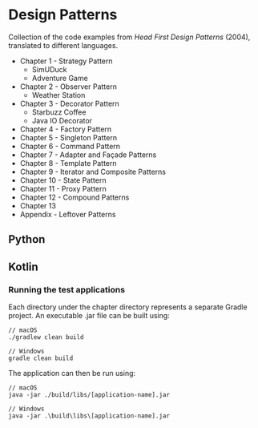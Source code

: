 # Design Patterns
Collection of the code examples from _Head First Design Patterns_ (2004), translated to different languages.

* Chapter 1 - Strategy Pattern
  * SimUDuck
  * Adventure Game
* Chapter 2 - Observer Pattern
  * Weather Station
* Chapter 3 - Decorator Pattern
  * Starbuzz Coffee
  * Java IO Decorator
* Chapter 4 - Factory Pattern
* Chapter 5 - Singleton Pattern
* Chapter 6 - Command Pattern
* Chapter 7 - Adapter and Façade Patterns
* Chapter 8 - Template Pattern
* Chapter 9 - Iterator and Composite Patterns
* Chapter 10 - State Pattern
* Chapter 11 - Proxy Pattern
* Chapter 12 - Compound Patterns
* Chapter 13
* Appendix - Leftover Patterns

## Python

## Kotlin
### Running the test applications
Each directory under the chapter directory represents a separate Gradle project. An executable .jar file can be built using:
```
// macOS
./gradlew clean build

// Windows
gradle clean build
```

The application can then be run using:
```
// macOS
java -jar ./build/libs/[application-name].jar

// Windows
java -jar .\build\libs\[application-name].jar
```
